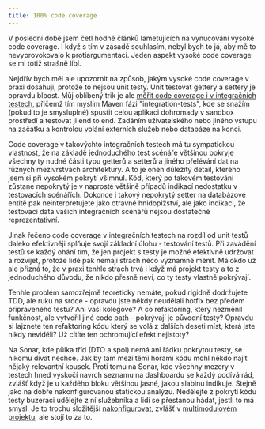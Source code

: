 ```yaml
---
title: 100% code coverage
---
```


V poslední době jsem četl hodně článků lametujících na vynucování vysoké code coverage. I když s tím v zásadě souhlasím, nebyl bych to já, aby mě to nevyprovokovalo k protiargumentaci. Jeden aspekt vysoké code coverage se mi totiž strašně líbí.

Nejdřív bych měl ale upozornit na způsob, jakým vysoké code coverage v praxi dosahuji, protože to nejsou unit testy. Unit testovat gettery a settery je opravdu blbost. Můj oblíbený trik je ale [měřit code coverage i v integračních testech][sonar], přičemž tím myslím Maven fázi "integration-tests", kde se snažím (pokud to je smysluplné) spustit celou aplikaci dohromady v sandbox prostředí a testovat ji‎ end to end. Zadáním uživatelského nebo jiného vstupu na začátku a kontrolou volání externích služeb nebo databáze na konci.

Code coverage v takovýchto integračních testech má tu sympatickou vlastnost, že na základě jednoduchého test scénáře většinou pokryje všechny ty nudné části typu getterů a setterů a jiného přelévání dat na různých mezivrstvách architektury. ‎A to je onen důležitý detail, kterého jsem si při vysokém pokrytí všimnul. Kód, který po takovém testování zůstane nepokrytý je v naprosté většině případů indikací nedostatku v testovacích scénářích. Dokonce i‎ takový nepokrytý setter na databázové entitě pak neinterpretujete jako otravné hnidopižství, ale jako indikaci, že testovací data vašich integračních scénářů nejsou dostatečně reprezentativní.

Jinak řečeno code coverage v integračních testech na rozdíl od unit testů daleko efektivněji splňuje svojí základní úlohu - testování testů. Při zavádění testů se každý ohání tím, že jen projekt s testy je možné efektivně udržovat a rozvíjet, protože lidé pak nemají strach něco významně měnit. Málokdo už ale přizná to, že v praxi tenhle strach trvá i když má projekt testy a to z jednoduchého důvodu, že nikdo přesně neví, co ty testy vlastně pokrývají.

Tenhle problém samozřejmě teoreticky nemáte, pokud rigidně dodržujete TDD, ale ruku na srdce - opravdu jste někdy neudělali hotfix bez předem připraveného testu? Ani vaši kolegové? A co refaktoring, který nezměnil funkčnost, ale vytvořil jiné code path - ‎pokrývají je původní testy? Opravdu si lajznete ten refaktoring kódu který se volá z dalších deseti míst, která jste nikdy neviděli? Už cítíte ten ochromující efekt nejistoty?

Na Sonar, kde půlka tříd (DTO a spol) nemá ani řádku pokrytou testy, se nikomu dívat nechce. Jak by tam mezi těmi horami kódu mohl někdo najít nějaký relevantní kousek. Proti tomu na Sonar, kde všechny mezery v testech hned vyskočí navrch seznamu na dashboardu se každý podívá rád, zvlášť když je u každého bloku většinou jasné, jakou slabinu indikuje. Stejně jako na dobře nakonfigurovanou statickou analýzu. Nedělejte z pokrytí kódu testy buzeraci udělejte z ní služebníka a lidi se přestanou hádat, jestli to má smysl. Je to trochu složitější [nakonfigurovat][konfigurace], zvlášť v [multimodulovém projektu][merge], ale stojí to za to.

[sonar]: https://blog.sonarsource.com/measure-coverage-by-integration-tests-with-sonar-updated/
[konfigurace]: https://docs.sonarqube.org/display/PLUG/Code+Coverage+by+Integration+Tests+for+Java+Project
[merge]: http://www.eclemma.org/jacoco/trunk/doc/merge-mojo.html